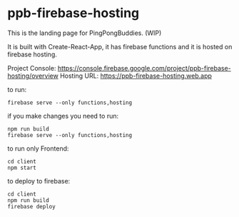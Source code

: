 # ppb-firebase-hosting

This is the landing page for PingPongBuddies. (WIP)

It is built with Create-React-App, it has firebase functions and it is hosted on firebase hosting.

Project Console: https://console.firebase.google.com/project/ppb-firebase-hosting/overview
Hosting URL: https://ppb-firebase-hosting.web.app

to run:

```
firebase serve --only functions,hosting
```

if you make changes you need to run: 

```
npm run build
firebase serve --only functions,hosting
```

to run only Frontend:

```
cd client
npm start
```

to deploy to firebase:

```
cd client
npm run build
firebase deploy
```
